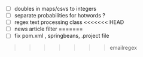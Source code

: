- [ ] doubles in maps/csvs to integers
- [ ] separate probabilities for hotwords ?
- [ ] regex text processing class
<<<<<<< HEAD
- [ ] news article filter
=======
- [ ] fix pom.xml , springbeans, .project file
>>>>>>> emailregex

